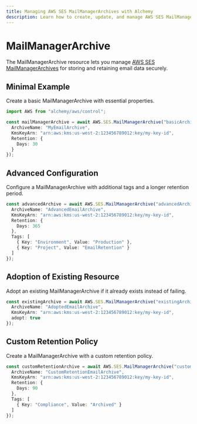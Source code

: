 ```yaml
---
title: Managing AWS SES MailManagerArchives with Alchemy
description: Learn how to create, update, and manage AWS SES MailManagerArchives using Alchemy Cloud Control.
---
```


# MailManagerArchive

The MailManagerArchive resource lets you manage [AWS SES MailManagerArchives](https://docs.aws.amazon.com/ses/latest/userguide/) for storing and retaining email data securely.

## Minimal Example

Create a basic MailManagerArchive with essential properties.

```ts
import AWS from "alchemy/aws/control";

const mailManagerArchive = await AWS.SES.MailManagerArchive("basicArchive", {
  ArchiveName: "MyEmailArchive",
  KmsKeyArn: "arn:aws:kms:us-west-2:123456789012:key/my-key-id",
  Retention: {
    Days: 30
  }
});
```

## Advanced Configuration

Configure a MailManagerArchive with additional tags and a longer retention period.

```ts
const advancedArchive = await AWS.SES.MailManagerArchive("advancedArchive", {
  ArchiveName: "AdvancedEmailArchive",
  KmsKeyArn: "arn:aws:kms:us-west-2:123456789012:key/my-key-id",
  Retention: {
    Days: 365
  },
  Tags: [
    { Key: "Environment", Value: "Production" },
    { Key: "Project", Value: "EmailRetention" }
  ]
});
```

## Adoption of Existing Resource

Adopt an existing MailManagerArchive if it already exists instead of failing.

```ts
const existingArchive = await AWS.SES.MailManagerArchive("existingArchive", {
  ArchiveName: "AdoptedEmailArchive",
  KmsKeyArn: "arn:aws:kms:us-west-2:123456789012:key/my-key-id",
  adopt: true
});
```

## Custom Retention Policy

Create a MailManagerArchive with a custom retention policy.

```ts
const customRetentionArchive = await AWS.SES.MailManagerArchive("customRetentionArchive", {
  ArchiveName: "CustomRetentionEmailArchive",
  KmsKeyArn: "arn:aws:kms:us-west-2:123456789012:key/my-key-id",
  Retention: {
    Days: 90
  },
  Tags: [
    { Key: "Compliance", Value: "Archived" }
  ]
});
```